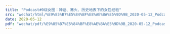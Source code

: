 ```yaml
---
title: "Podcast#0烧女图：神话、篝火、历史地表下的女性经验"
src: "wechat/html/%E9%85%B7%E5%84%BF%E8%AE%BA%E5%9D%9B_2020-05-12_Podcast%230%E7%83%A7%E5%A5%B3%E5%9B%BE%EF%BC%9A%E7%A5%9E%E8%AF%9D%E3%80%81%E7%AF%9D%E7%81%AB%E3%80%81%E5%8E%86%E5%8F%B2%E5%9C%B0%E8%A1%A8%E4%B8%8B%E7%9A%84%E5%A5%B3%E6%80%A7%E7%BB%8F%E9%AA%8C.html"
date: 2020-05-12
pdf: "wechat/pdf/%E9%85%B7%E5%84%BF%E8%AE%BA%E5%9D%9B_2020-05-12_Podcast%230%E7%83%A7%E5%A5%B3%E5%9B%BE%EF%BC%9A%E7%A5%9E%E8%AF%9D%E3%80%81%E7%AF%9D%E7%81%AB%E3%80%81%E5%8E%86%E5%8F%B2%E5%9C%B0%E8%A1%A8%E4%B8%8B%E7%9A%84%E5%A5%B3%E6%80%A7%E7%BB%8F%E9%AA%8C.pdf"
---
```

